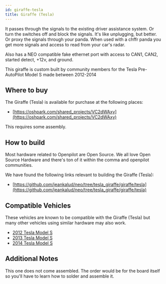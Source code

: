```yaml
---
id: giraffe-tesla
title: Giraffe (Tesla)
---
```


It passes through the signals to the existing driver assistance system. Or turn the switches off and block the signals. It&#x27;s like unplugging, but better. Or proxy the signals through your panda. When used with a chffr panda you get more signals and access to read from your car&#x27;s radar.

Also has a NEO compatible fake ethernet port with access to CAN1, CAN2, started detect, +12v, and ground.

This giraffe is custom built by community members for the Tesla Pre-AutoPilot Model S made between 2012-2014

## Where to buy

The Giraffe (Tesla) is available for purchase at the following places:

* [https://oshpark.com/shared_projects/VC2dWAxy](https://oshpark.com/shared_projects/VC2dWAxy)

This requires some assembly.

## How to build

Most hardware related to Openpilot are Open Source.
We all love Open Source Hardware and there's ton of it within the comma and openpilot communities.

We have found the following links relevant to building the Giraffe (Tesla):

* [https://github.com/jeankalud/neo/tree/tesla_giraffe/giraffe/tesla](https://github.com/jeankalud/neo/tree/tesla_giraffe/giraffe/tesla)

## Compatible Vehicles

These vehicles are known to be compatible with the Giraffe (Tesla) but many other vehicles using similar hardware may also work.

* [2012 Tesla Model S](./tesla//2012-tesla-model-s.md)
* [2013 Tesla Model S](./tesla//2013-tesla-model-s.md)
* [2014 Tesla Model S](./tesla//2014-tesla-model-s.md)

## Additional Notes
This one does not come assembled.  The order would be for the board itself so you&#x27;ll have to learn how to solder and assemble it.

